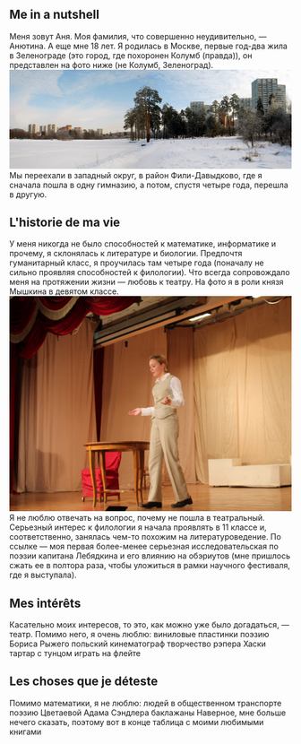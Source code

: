 ## Me in a nutshell
Меня зовут Аня. Моя фамилия, что совершенно неудивительно, — Анютина. А еще мне 18 лет.
Я родилась в Москве, первые год-два жила в Зеленограде (это город, где похоронен Колумб (правда)), он представлен на фото ниже (не Колумб, Зеленоград).
![alt-текст](https://github.com/spacemuminsh/hw1/blob/master/cVYOiiBFXYM.jpg)
Мы переехали в западный округ, в район Фили-Давыдково, где я сначала пошла в одну гимназию, а потом, спустя четыре года, перешла в другую.
## L'historie de ma vie
У меня никогда не было способностей к математике, информатике и прочему, я склонялась к литературе и биологии. Предпочтя гуманитарный класс, я проучилась там четыре года (поначалу не сильно проявляя способностей к филологии). Что всегда сопровождало меня на протяжении жизни — любовь к театру. На фото я в роли князя Мышкина в девятом классе.
![alt-текст](https://github.com/spacemuminsh/hw1/blob/master/HOmoVZRcDvo.jpg)
Я не люблю отвечать на вопрос, почему не пошла в театральный.
Серьезный интерес к филологии я начала проявлять в 11 классе и, соответственно, занялась чем-то похожим на литературоведение. По ссылке — моя первая более-менее серьезная исследовательская по поэзии капитана Лебядкина и его влиянию на обэриутов (мне пришлось сжать ее в полтора раза, чтобы уложиться в рамки научного фестиваля, где я выступала).
## Mes intérêts
Касательно моих интересов, то это, как можно уже было догадаться, — театр. Помимо него, я очень люблю:
виниловые пластинки
поэзию Бориса Рыжего
польский кинематограф
творчество рэпера Хаски
тартар с тунцом
играть на флейте
## Les choses que je déteste
Помимо математики, я не люблю:
людей в общественном транспорте
поэзию Цветаевой
Адама Сэндлера
баклажаны
Наверное, мне больше нечего сказать, поэтому вот в конце таблица с моими любимыми книгами
